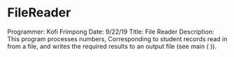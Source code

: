 # FileReader

Programmer: Kofi Frimpong 
Date: 9/22/19
Title: File Reader
Description: This program processes numbers, Corresponding to student records read in from a file, 
and writes the required results to an output file (see main ( )).  
